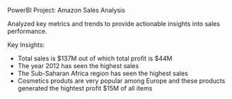 PowerBI Project: Amazon Sales Analysis

Analyzed key metrics and trends to provide actionable insights into sales performance.

Key Insights:
- Total sales is $137M out of which total profit is $44M
- The year 2012 has seen the highest sales
- The Sub-Saharan Africa region has seen the highest sales
- Cosmetics produts are very popular among Europe and these products generated the hightest profit $15M of all items
